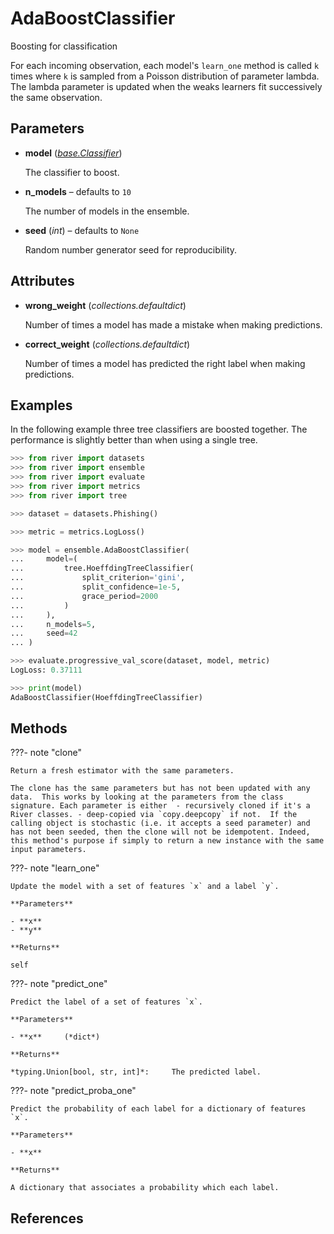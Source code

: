 # AdaBoostClassifier

Boosting for classification

For each incoming observation, each model's `learn_one` method is called `k` times where `k` is sampled from a Poisson distribution of parameter lambda. The lambda parameter is updated when the weaks learners fit successively the same observation.

## Parameters

- **model** (*[base.Classifier](../../base/Classifier)*)

    The classifier to boost.

- **n_models** – defaults to `10`

    The number of models in the ensemble.

- **seed** (*int*) – defaults to `None`

    Random number generator seed for reproducibility.


## Attributes

- **wrong_weight** (*collections.defaultdict*)

    Number of times a model has made a mistake when making predictions.

- **correct_weight** (*collections.defaultdict*)

    Number of times a model has predicted the right label when making predictions.


## Examples

In the following example three tree classifiers are boosted together. The performance is
slightly better than when using a single tree.

```python
>>> from river import datasets
>>> from river import ensemble
>>> from river import evaluate
>>> from river import metrics
>>> from river import tree

>>> dataset = datasets.Phishing()

>>> metric = metrics.LogLoss()

>>> model = ensemble.AdaBoostClassifier(
...     model=(
...         tree.HoeffdingTreeClassifier(
...             split_criterion='gini',
...             split_confidence=1e-5,
...             grace_period=2000
...         )
...     ),
...     n_models=5,
...     seed=42
... )

>>> evaluate.progressive_val_score(dataset, model, metric)
LogLoss: 0.37111

>>> print(model)
AdaBoostClassifier(HoeffdingTreeClassifier)
```

## Methods

???- note "clone"

    Return a fresh estimator with the same parameters.

    The clone has the same parameters but has not been updated with any data.  This works by looking at the parameters from the class signature. Each parameter is either  - recursively cloned if it's a River classes. - deep-copied via `copy.deepcopy` if not.  If the calling object is stochastic (i.e. it accepts a seed parameter) and has not been seeded, then the clone will not be idempotent. Indeed, this method's purpose if simply to return a new instance with the same input parameters.

    
???- note "learn_one"

    Update the model with a set of features `x` and a label `y`.

    **Parameters**

    - **x**    
    - **y**    
    
    **Returns**

    self
    
???- note "predict_one"

    Predict the label of a set of features `x`.

    **Parameters**

    - **x**     (*dict*)    
    
    **Returns**

    *typing.Union[bool, str, int]*:     The predicted label.
    
???- note "predict_proba_one"

    Predict the probability of each label for a dictionary of features `x`.

    **Parameters**

    - **x**    
    
    **Returns**

    A dictionary that associates a probability which each label.
    
## References

[^1]: [Oza, N.C., 2005, October. Online bagging and boosting. In 2005 IEEE international conference on systems, man and cybernetics (Vol. 3, pp. 2340-2345). Ieee.](https://ti.arc.nasa.gov/m/profile/oza/files/ozru01a.pdf)

